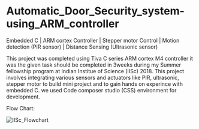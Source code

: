 # Automatic_Door_Security_system-using_ARM_controller
Embedded C | ARM cortex Controller | Stepper motor Control | Motion detection (PIR sensor) | Distance Sensing (Ultrasonic sensor) 

This project was completed using Tiva C series ARM cortex M4 controller it was the given task should be completed in 3weeks during my Summer fellowship program at Indian Institue of Science (IISc) 2018. This project involves integrating various sensors and actuators like PIR, ultrasonic, stepper motor to build mini project and to gain hands on experince with embedded C. we used Code composer studio (CSS) environment for development.


Flow Chart:

![IISc_Flowchart](https://github.com/Swagath18/Automatic_Door_Security_system-using_ARM_controller/assets/115916408/871c67d2-d35b-4f99-a327-c837402ede51)

